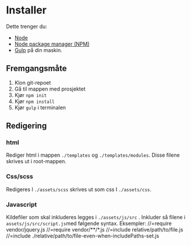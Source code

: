 # Installer
Dette trenger du:
- [Node](https://nodejs.org/en/)
- [Node package manager (NPM)](https://www.npmjs.com/)
- [Gulp](https://gulpjs.com/docs/en/getting-started/quick-start) på din maskin.

## Fremgangsmåte
1. Klon git-repoet
2. Gå til mappen med prosjektet
3. Kjør `npm init`
4. Kjør `npm install`
5. Kjør `gulp` i terminalen 

## Redigering
### html
Rediger html i mappen `./templates` og `./templates/modules`. Disse filene skrives ut i root-mappen.

### Css/scss
Redigeres I `./assets/scss` skrives ut som css I `./assets/css`.

### Javascript
Kildefiler som skal inkluderes legges i `./assets/js/src` .
Inkluder så filene i `assets/js/src/script.js`med følgende syntax. Eksempler:
//=require vendor/jquery.js
//=require vendor/**/*.js
//=include relative/path/to/file.js
//=include ./relative/path/to/file-even-when-includePaths-set.js
